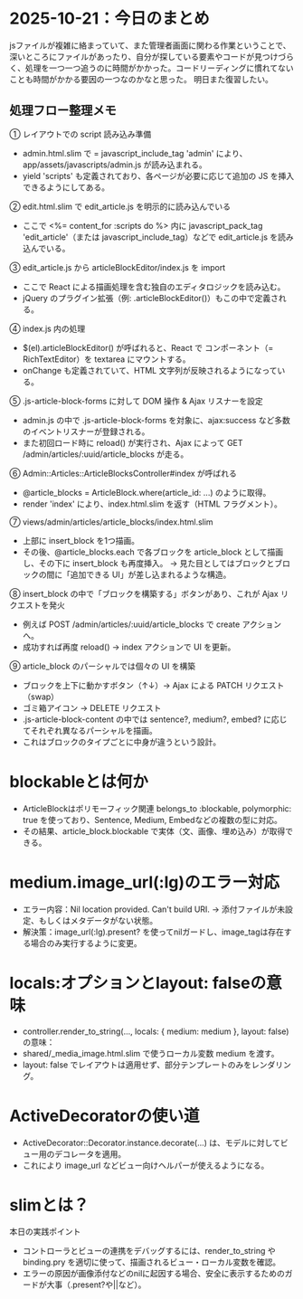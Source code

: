 # 2025-10-21：今日のまとめ
jsファイルが複雑に絡まっていて、また管理者画面に関わる作業ということで、深いところにファイルがあったり、自分が探している要素やコードが見つけづらく、処理を一つ一つ追うのに時間がかかった。コードリーディングに慣れてないことも時間がかかる要因の一つなのかなと思った。
明日また復習したい。


## 処理フロー整理メモ

① レイアウトでの script 読み込み準備
- admin.html.slim で = javascript_include_tag 'admin' により、app/assets/javascripts/admin.js が読み込まれる。
- yield 'scripts' も定義されており、各ページが必要に応じて追加の JS を挿入できるようにしてある。

② edit.html.slim で edit_article.js を明示的に読み込んでいる
- ここで <%= content_for :scripts do %> 内に javascript_pack_tag 'edit_article'（または javascript_include_tag）などで edit_article.js を読み込んでいる。

③ edit_article.js から articleBlockEditor/index.js を import
- ここで React による描画処理を含む独自のエディタロジックを読み込む。
- jQuery のプラグイン拡張（例: .articleBlockEditor()）もこの中で定義される。


④ index.js 内の処理
- $(el).articleBlockEditor() が呼ばれると、React で <Editor /> コンポーネント（= RichTextEditor）を textarea にマウントする。
- onChange も定義されていて、HTML 文字列が反映されるようになっている。


⑤ .js-article-block-forms に対して DOM 操作 & Ajax リスナーを設定
- admin.js の中で .js-article-block-forms を対象に、ajax:success など多数のイベントリスナーが登録される。
- また初回ロード時に reload() が実行され、Ajax によって GET /admin/articles/:uuid/article_blocks が走る。


⑥ Admin::Articles::ArticleBlocksController#index が呼ばれる
- @article_blocks = ArticleBlock.where(article_id: ...) のように取得。
- render 'index' により、index.html.slim を返す（HTML フラグメント）。


⑦ views/admin/articles/article_blocks/index.html.slim
- 上部に insert_block を1つ描画。
- その後、@article_blocks.each で各ブロックを article_block として描画し、その下に insert_block も再度挿入。
→ 見た目としてはブロックとブロックの間に「追加できる UI」が差し込まれるような構造。


⑧ insert_block の中で「ブロックを構築する」ボタンがあり、これが Ajax リクエストを発火
- 例えば POST /admin/articles/:uuid/article_blocks で create アクションへ。
- 成功すれば再度 reload() → index アクションで UI を更新。


⑨ article_block のパーシャルでは個々の UI を構築
- ブロックを上下に動かすボタン（↑↓）→ Ajax による PATCH リクエスト（swap）
- ゴミ箱アイコン → DELETE リクエスト
- .js-article-block-content の中では sentence?, medium?, embed? に応じてそれぞれ異なるパーシャルを描画。
- これはブロックのタイプごとに中身が違うという設計。


# blockableとは何か
- ArticleBlockはポリモーフィック関連 belongs_to :blockable, polymorphic: true を使っており、Sentence, Medium, Embedなどの複数の型に対応。
- その結果、article_block.blockable で実体（文、画像、埋め込み）が取得できる。

# medium.image_url(:lg)のエラー対応
- エラー内容：Nil location provided. Can't build URI. → 添付ファイルが未設定、もしくはメタデータがない状態。
- 解決策：image_url(:lg).present? を使ってnilガードし、image_tagは存在する場合のみ実行するように変更。

# locals:オプションとlayout: falseの意味
- controller.render_to_string(..., locals: { medium: medium }, layout: false) の意味：
- shared/_media_image.html.slim で使うローカル変数 medium を渡す。
- layout: false でレイアウトは適用せず、部分テンプレートのみをレンダリング。


# ActiveDecoratorの使い道
- ActiveDecorator::Decorator.instance.decorate(...) は、モデルに対してビュー用のデコレータを適用。
- これにより image_url などビュー向けヘルパーが使えるようになる。


# slimとは？
 本日の実践ポイント
- コントローラとビューの連携をデバッグするには、render_to_string や binding.pry を適切に使って、描画されるビュー・ローカル変数を確認。
- エラーの原因が画像添付などのnilに起因する場合、安全に表示するためのガードが大事（.present?や||など）。